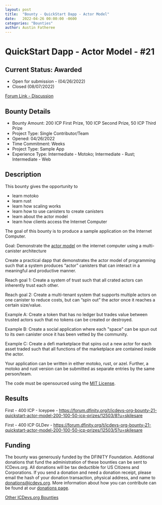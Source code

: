```yaml
---
layout: post
title:  "Bounty - QuickStart Dapp - Actor Model"
date:   2022-04-26 00:00:00 -0600
categories: "Bounties"
author: Austin Fatheree
---
```


# QuickStart Dapp - Actor Model - #21

## Current Status: Awarded


* Open for submission - (04/26/2022)
* Closed (08/07/2022)

[Forum Link - Discussion](https://forum.dfinity.org/t/icdevs-org-bounty-21-quickstart-actor-model-200-100-50-icp-prizes/12503)

## Bounty Details

* Bounty Amount: 200 ICP First Prize, 100 ICP Second Prize, 50 ICP Third Prize
* Project Type: Single Contributor/Team
* Opened: 04/26/2022
* Time Commitment: Weeks
* Project Type: Sample App
* Experience Type: Intermediate - Motoko; Intermediate - Rust; Intermediate - Web

## Description

This bounty gives the opportunity to

* learn motoko
* learn rust
* learn how scaling works
* learn how to use canisters to create canisters
* learn about the actor model
* learn how clients access the Internet Computer

The goal of this bounty is to produce a sample application on the Internet Computer.

Goal: Demonstrate the [actor model](https://en.wikipedia.org/wiki/Actor_model) on the internet computer using a multi-canister architecture

Create a practical dapp that demonstrates the actor model of programming such that a system produces “actor” canisters that can interact in a meaningful and productive manner.

Reach goal 1: Create a system of trust such that all crated actors can inherently trust each other.

Reach goal 2: Create a multi-tenant system that supports multiple actors on one canister to reduce costs, but can “spin out” the actor once it reaches a certain size/value.

Example A:  Create a token that has no ledger but trades value between trusted actors such that no tokens can be created or destroyed.

Example B:  Create a social application where each "space" can be spun out to its own canister once it has been vetted by the community.

Example C:  Create a defi marketplace that spins out a new actor for each asset traded such that all functions of the marketplace are contained inside the actor.

Your application can be written in either motoko, rust, or azel.  Further, a motoko and rust version can be submitted as separate entries by the same person/team.

The code must be opensourced using the [MIT License](https://opensource.org/licenses/MIT).

## Results

First - 400 ICP - Iceypee - https://forum.dfinity.org/t/icdevs-org-bounty-21-quickstart-actor-model-200-100-50-icp-prizes/12503/8?u=skilesare

First - 400 ICP GLDev - https://forum.dfinity.org/t/icdevs-org-bounty-21-quickstart-actor-model-200-100-50-icp-prizes/12503/5?u=skilesare

## Funding

The bounty was generously funded by the DFINITY Foundation. Additional donations that fund the administration of these bounties can be sent to ICDevs.org.  All donations will be tax deductible for US Citizens and Corporations.  If you send a donation and need a donation receipt, please email the hash of your donation transaction, physical address, and name to donations@icdevs.org.  More information about how you can contribute can be found at our [donations page](https://icdevs.org/donations.html).

[Other ICDevs.org Bounties](https://icdevs.org/bounties.html)